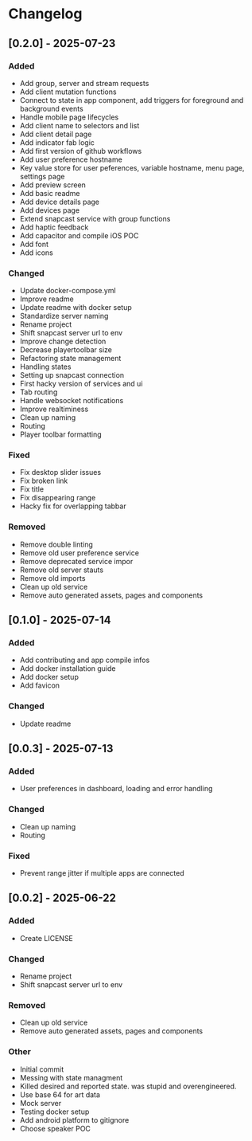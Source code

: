 # Changelog

## [0.2.0] - 2025-07-23

### Added
- Add group, server and stream requests
- Add client mutation functions
- Connect to state in app component, add triggers for foreground and background events
- Handle mobile page lifecycles
- Add client name to selectors and list
- Add client detail page
- Add indicator fab logic
- Add first version of github workflows
- Add user preference hostname
- Key value store for user peferences, variable hostname, menu page, settings page
- Add preview screen
- Add basic readme
- Add device details page
- Add devices page
- Extend snapcast service with group functions
- Add haptic feedback
- Add capacitor and compile iOS POC
- Add font
- Add icons

### Changed
- Update docker-compose.yml
- Improve readme
- Update readme with docker setup
- Standardize server naming
- Rename project
- Shift snapcast server url to env
- Improve change detection
- Decrease playertoolbar size
- Refactoring state management
- Handling states
- Setting up snapcast connection
- First hacky version of services and ui
- Tab routing
- Handle websocket notifications
- Improve realtiminess
- Clean up naming
- Routing
- Player toolbar formatting

### Fixed
- Fix desktop slider issues
- Fix broken link
- Fix title
- Fix disappearing range
- Hacky fix for overlapping tabbar

### Removed
- Remove double linting
- Remove old user preference service
- Remove deprecated service impor
- Remove old server stauts
- Remove old imports
- Clean up old service
- Remove auto generated assets, pages and components

## [0.1.0] - 2025-07-14

### Added
- Add contributing and app compile infos
- Add docker installation guide
- Add docker setup
- Add favicon

### Changed
- Update readme

## [0.0.3] - 2025-07-13

### Added
- User preferences in dashboard, loading and error handling

### Changed
- Clean up naming
- Routing

### Fixed
- Prevent range jitter if multiple apps are connected

## [0.0.2] - 2025-06-22

### Added
- Create LICENSE

### Changed
- Rename project
- Shift snapcast server url to env

### Removed
- Clean up old service
- Remove auto generated assets, pages and components

### Other
- Initial commit
- Messing with state managment
- Killed desired and reported state. was stupid and overengineered.
- Use base 64 for art data
- Mock server
- Testing docker setup
- Add android platform to gitignore
- Choose speaker POC
